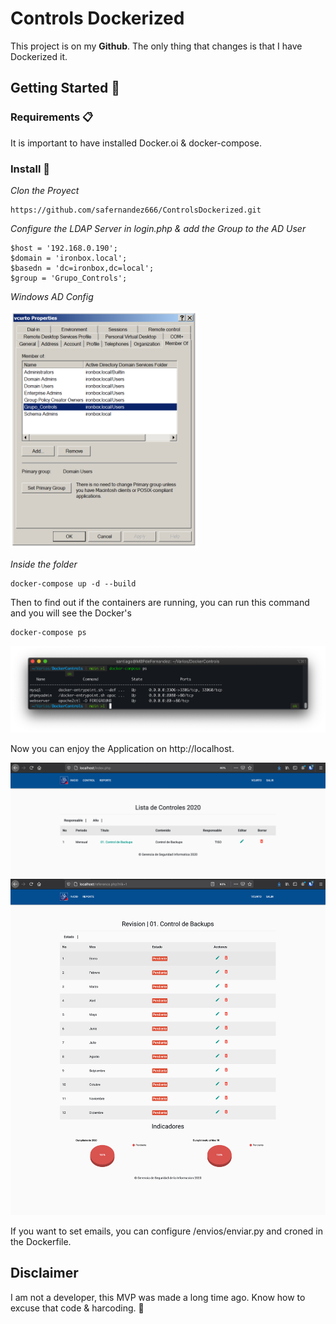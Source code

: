 # Controls Dockerized

This project is on my **Github**. The only thing that changes is that I have Dockerized it.

## Getting Started 🚀 

### Requirements 📋

It is important to have installed Docker.oi & docker-compose.

### Install 🔧

_Clon the Proyect_

```
https://github.com/safernandez666/ControlsDockerized.git
```
_Configure the LDAP Server in login.php & add the Group to the AD User_

```
$host = '192.168.0.190';
$domain = 'ironbox.local';
$basedn = 'dc=ironbox,dc=local';
$group = 'Grupo_Controls';
```
_Windows AD Config_

<img src="/webserver/controls/screenshots/ldap.png" width="300" >

_Inside the folder_

```
docker-compose up -d --build

```
Then to find out if the containers are running, you can run this command and you will see the Docker's

```
docker-compose ps

```
<img src="webserver/controls/screenshots/docker-compose.png" width="600" >

Now you can enjoy the Application on http://localhost.

<img src="webserver/controls/screenshots/ListaControles.png" width="600" >

<img src="webserver/controls/screenshots/Revision.png" width="600" >

If you want to set emails, you can configure /envios/enviar.py and croned in the Dockerfile.

## Disclaimer

I am not a developer, this MVP was made a long time ago. Know how to excuse that code & harcoding. 🤪
